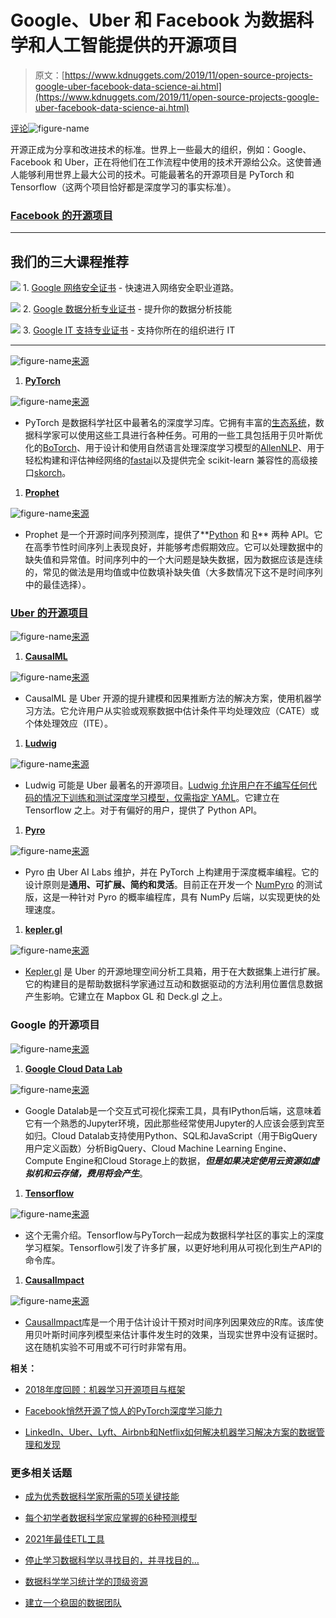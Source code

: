 # Google、Uber 和 Facebook 为数据科学和人工智能提供的开源项目

> 原文：[https://www.kdnuggets.com/2019/11/open-source-projects-google-uber-facebook-data-science-ai.html](https://www.kdnuggets.com/2019/11/open-source-projects-google-uber-facebook-data-science-ai.html)

[评论](#comments)![figure-name](../Images/7011785e3dbfb93751de718ebf81c7e5.png)

开源正成为分享和改进技术的标准。世界上一些最大的组织，例如：Google、Facebook 和 Uber，正在将他们在工作流程中使用的技术开源给公众。这使普通人能够利用世界上最大公司的技术。可能最著名的开源项目是 PyTorch 和 Tensorflow（这两个项目恰好都是深度学习的事实标准）。

### [Facebook 的开源项目](https://opensource.facebook.com/#artificial-intelligence)

* * *

## 我们的三大课程推荐

![](../Images/0244c01ba9267c002ef39d4907e0b8fb.png) 1\. [Google 网络安全证书](https://www.kdnuggets.com/google-cybersecurity) - 快速进入网络安全职业道路。

![](../Images/e225c49c3c91745821c8c0368bf04711.png) 2\. [Google 数据分析专业证书](https://www.kdnuggets.com/google-data-analytics) - 提升你的数据分析技能

![](../Images/0244c01ba9267c002ef39d4907e0b8fb.png) 3\. [Google IT 支持专业证书](https://www.kdnuggets.com/google-itsupport) - 支持你所在的组织进行 IT

* * *

![figure-name](../Images/a56724021f25208884e75e1700ac642b.png)[来源](https://opensource.facebook.com/)

1.  [**PyTorch**](https://pytorch.org/)

![figure-name](../Images/7f09c8ba15be2949855d568a9e41fa0a.png)[来源](https://pytorch.org/)

+   PyTorch 是数据科学社区中最著名的深度学习库。它拥有丰富的[生态系统](https://pytorch.org/ecosystem/)，数据科学家可以使用这些工具进行各种任务。可用的一些工具包括用于贝叶斯优化的[BoTorch](https://botorch.org/)、用于设计和使用自然语言处理深度学习模型的[AllenNLP](https://allennlp.org/)、用于轻松构建和评估神经网络的[fastai](https://docs.fast.ai/)以及提供完全 scikit-learn 兼容性的高级接口[skorch](https://github.com/skorch-dev/skorch)。

1.  [**Prophet**](https://facebook.github.io/prophet/)

![figure-name](../Images/4376a84bac22cb14046be26c1b14fe16.png)[来源](https://facebook.github.io/prophet/)

+   Prophet 是一个开源时间序列预测库，提供了**[Python](https://facebook.github.io/prophet/docs/quick_start.html#python-api) 和 [R](https://facebook.github.io/prophet/docs/quick_start.html#r-api)** 两种 API。它在高季节性时间序列上表现良好，并能够考虑假期效应。它可以处理数据中的缺失值和异常值。时间序列中的一个大问题是缺失数据，因为数据应该是连续的，常见的做法是用均值或中位数填补缺失值（大多数情况下这不是时间序列中的最佳选择）。

### [Uber 的开源项目](https://uber.github.io/#/projects)

![figure-name](../Images/92c1115942c4c7c1081d73ef017f9771.png)[来源](https://uber.github.io/#/)

1.  [**CausalML**](https://github.com/uber/causalml)

![figure-name](../Images/29ff17f8a876ad080e842c76e46e9bc8.png)[来源](https://github.com/uber/causalml)

+   CausalML 是 Uber 开源的提升建模和因果推断方法的解决方案，使用机器学习方法。它允许用户从实验或观察数据中估计条件平均处理效应（CATE）或个体处理效应（ITE）。

1.  [**Ludwig**](https://uber.github.io/ludwig/index.html)

![figure-name](../Images/ae98d857007ec1ebfeaabfac3f93ffdd.png)[来源](https://uber.github.io/ludwig/)

+   Ludwig 可能是 Uber 最著名的开源项目。[Ludwig 允许用户在不编写任何代码的情况下训练和测试深度学习模型，仅需指定 YAML](https://uber.github.io/ludwig/getting_started/)。它建立在 Tensorflow 之上。对于有偏好的用户，提供了 Python API。

1.  [**Pyro**](https://github.com/pyro-ppl/pyro)

![figure-name](../Images/cb2924b08b2af1806b6f5e3331f5a5f1.png)[来源](https://github.com/pyro-ppl/pyro)

+   Pyro 由 Uber AI Labs 维护，并在 PyTorch 上构建用于深度概率编程。它的设计原则是**通用、可扩展、简约和灵活**。目前正在开发一个 [NumPyro](https://github.com/pyro-ppl/numpyro) 的测试版，这是一种针对 Pyro 的概率编程库，具有 NumPy 后端，以实现更快的处理速度。

1.  **[kepler.gl](https://kepler.gl/)**

![figure-name](../Images/4c9cd67c668f311bee482dd84e9c3974.png)[来源](https://kepler.gl/)

+   [Kepler.gl](https://kepler.gl/demo) 是 Uber 的开源地理空间分析工具箱，用于在大数据集上进行扩展。它的构建目的是帮助数据科学家通过互动和数据驱动的方法利用位置信息数据产生影响。它建立在 Mapbox GL 和 Deck.gl 之上。

### Google 的开源项目

![figure-name](../Images/cf855eae922f45d29669a813490adc94.png)[来源](https://opensource.google/projects/explore/featured)

1.  **[Google Cloud Data Lab](https://cloud.google.com/datalab/)**

![figure-name](../Images/4decbea33292564c44dd9683b291adc9.png)[来源](https://opensource.google/projects/datalab)

+   Google Datalab是一个交互式可视化探索工具，具有IPython后端，这意味着它有一个熟悉的Jupyter环境，因此那些经常使用Jupyter的人应该会感到宾至如归。Cloud Datalab支持使用Python、SQL和JavaScript（用于BigQuery用户定义函数）分析BigQuery、Cloud Machine Learning Engine、Compute Engine和Cloud Storage上的数据，***但是如果决定使用云资源如虚拟机和云存储，费用将会产生***。

1.  **[Tensorflow](https://opensource.google/projects/tensorflow)**

![figure-name](../Images/3bd98be21982f3bfc716210e707d0d28.png)[来源](https://opensource.google/projects/tensorflow)

+   这个无需介绍。Tensorflow与PyTorch一起成为数据科学社区的事实上的深度学习框架。Tensorflow引发了许多扩展，以更好地利用从可视化到生产API的命令库。

1.  **[CausalImpact](https://opensource.google/projects/causalimpact)**

![figure-name](../Images/b4d473abfc86998c38b52d1ae34720a6.png)[来源](https://opensource.google/projects/causalimpact)

+   [CausalImpact](https://github.com/google/CausalImpact)库是一个用于估计设计干预对时间序列因果效应的R库。该库使用贝叶斯时间序列模型来估计事件发生时的效果，当现实世界中没有证据时。这在随机实验不可用或不可行时非常有用。

**相关：**

+   [2018年度回顾：机器学习开源项目与框架](/2018/12/2018-year-review-machine-learning-open-source-projects-frameworks.html)

+   [Facebook悄然开源了惊人的PyTorch深度学习能力](/2019/11/facebook-quietly-open-sourcing-amazing-deep-learning-capabilities-pytorch.html)

+   [LinkedIn、Uber、Lyft、Airbnb和Netflix如何解决机器学习解决方案的数据管理和发现](/2019/08/linkedin-uber-lyft-airbnb-netflix-solving-data-management-discovery-machine-learning-solutions.html)

### 更多相关话题

+   [成为优秀数据科学家所需的5项关键技能](https://www.kdnuggets.com/2021/12/5-key-skills-needed-become-great-data-scientist.html)

+   [每个初学者数据科学家应掌握的6种预测模型](https://www.kdnuggets.com/2021/12/6-predictive-models-every-beginner-data-scientist-master.html)

+   [2021年最佳ETL工具](https://www.kdnuggets.com/2021/12/mozart-best-etl-tools-2021.html)

+   [停止学习数据科学以寻找目的，并寻找目的…](https://www.kdnuggets.com/2021/12/stop-learning-data-science-find-purpose.html)

+   [数据科学学习统计学的顶级资源](https://www.kdnuggets.com/2021/12/springboard-top-resources-learn-data-science-statistics.html)

+   [建立一个稳固的数据团队](https://www.kdnuggets.com/2021/12/build-solid-data-team.html)
